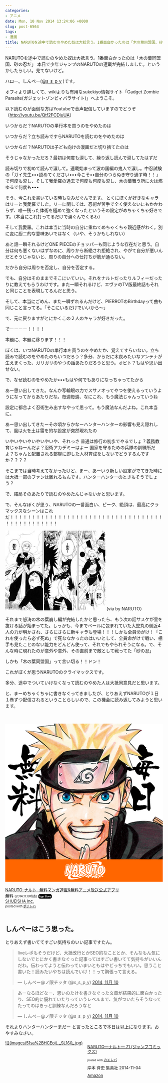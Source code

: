 ```yaml
---
categories:
- アニメ
date: Mon, 10 Nov 2014 13:24:06 +0000
slug: post-6564
tags:
- 漫画
title: NARUTOを途中で読むのやめた奴は大抵言う。1番面白かったのは「木の葉同盟国、砂の忍だ」
---
```


NARUTOを途中で読むのやめた奴は大抵言う。1番面白かったのは「木の葉同盟国、砂の忍だ」
本日で少年ジャンプのNARUTOの連載が完結しました。というかしたらしい。見てないけど。

ハロー。しんぺー(<a href="https://twitter.com/s_s_p_y" target="_blank" rel="noopener">@s_s_p_y</a> )です。

オフィより詳しくて、wikiよりも有用なsukekiyo情報サイト「Gadget Zombie Parasite(ガジェットゾンビィパラサイト)」へようこそ。

以下読むのが面倒な方はYoutubeで音声配信していますのでどうぞ（<a href="http://youtu.be/Qtf2FCDiuUA">http://youtu.be/Qtf2FCDiuUA</a>）

いつからだ？NARUTOの単行本を買うのをやめたのは

いつからだ？立ち読みですらNARUTOを読むのをやめたのは

いつからだ？NARUTOは子ども向けの漫画だと切り捨てたのは

そうじゃなかっただろ？最初は何度も涙して、繰り返し読んで涙してたはずだ

読み切りで初めて読んで涙して。連載始まって波の国編の鬼人で涙し。中忍試験の「ガイ先生•••認めてください•••今こそ••自分のつらぬき守り通す時！！」で何度も涙し、そして我愛羅の過去で何度も何度も涙し、木の葉舞う所に火は燃ゆるで何度も•••

そう、今これを書いている時もなみだぐんでます。
とくにぼくが好きなキャラはリーと我愛羅でした。リーに関しては、忍術が苦手で全く使えないにもかかわらず、唯一残った体術を極めて強くなったというその設定がめちゃくちゃ好きです。（本当にこれ打ってるだけで涙ぐんでくるわ）

そして我愛羅。これは本当に当時の自分に重ねてめちゃくちゃ親近感がわく。別に変に厨二的な意味あいではなく（いや、そうかもしれない）

あと話一瞬それるけどONE PIECEのチョッパーも同じような存在だと思う。自分は何も悪くないはずなのに、周りから断絶され拒絶され、やがて自分が悪いんだとそうじゃないと、周りの自分への仕打ちが筋が通らない。

だから自分は周りを否定し、自分を否定する。

でも、自分はそのままでそこにいていい。それをナルトだったりルフィーだったりに教えてもらうわけです。また一瞬それるけど、エヴァのTV版最終話もそれと同じことを表現してるんだと思う。

そして、本当にごめん、また一瞬ずれるんだけど、PIERROTのBirthdayって曲も同じこと言ってる。「そこにいるだけでいいから〜」

で、元に戻りますがとにかくこの２人のキャラが好きだった。

でーーーー！！！！

本題に、本題に移ります！！！

ぼくは、いつNARUTOの単行本を買うのをやめたか、覚えてすらいない。立ち読みで読むのをやめたのもいつだろう？多分、からだに木炭みたいなアンテナが生えまくった、ガリガリのやつの話あたりだろうと思う。オビト？もはや思い出せない。

で、なぜ読むのをやめたか•••もはや何でもありになっちゃってたから

あー思い出してきた。なんか写輪眼の力でスサノオってやつを使えるっていうようになってからあたりだな。毎週毎週、なにこれ、もう魔法じゃんっていうね

設定に都合よく忍術生み出すなやって思って。もう魔法なんだよね。これ本当に。

あー思い出してきたーその頃からかなーハンターハンターの影響も見え隠れして、風は火を土は雷を的な設定が突然現れたの

いやいやいやいやいやいや、それっさ
普通は修行の初歩でやるでしょ？義務教育じゃねーんだよ？忍術アカデミーはよー
国家を守るための兵隊の訓練所だよ？ちゃんと配置される部隊に即した人材育成をしないでどうするんですか？？？？

そこまでは当時考えてなかったけど、まー、あーいう新しい設定がでてきた時には大抵一部のファンは離れるもんです。ハンターハンターのときもそうでしょう？

で、結局そのあたりで読むのやめたんじゃないかと思います。

で、そんなぼくが思う、NARUTOの一番面白い、ピーク、絶頂は、最高にクラマックスなシーンはこれだ！！！！！！！！！！！！！！！！！！！！！！！！！！！！！！！！！！！！！！！！！！！！！！！

![](images/NARUTO.jpg)
(via by NARUTO）

それまで怒涛の木の葉崩し編が完結したかと思ったら、もう次の話サスケが里を抜ける話が始まってた。しっかも、今までベールに包まれていた大蛇丸の側近4人の力が明かされ、さらにさらに新キャラも登場！！！しかも全員命がけ！「これを使ったら必ず死ぬ」で死ななかったのはいいとして、全員命がけで戦い、相手も見たことのない能力をどんどん使って、それでもやられそうになる。で、そんな時に現れたのが意外や意外、その直前まで敵として戦ってた「砂の忍」

しかも「木の葉同盟国」って言い切る！！ドン！

これがぼくが思うNARUTOのクライマックスです。

多分、途中でついていけなくなって読むのやめた人は大抵同意見だと思います。

と、まーめちゃくちゃに書きなぐってきましたが、とりあえずNARUTOが１日１巻ずつ配信されるということらしいので、この機会に読み返してみようと思います。
<div class="pochireba" style="text-align: left; font-size: small; padding: 20px 0; /zoom: 1; overflow: hidden;">

<a href="https://itunes.apple.com/jp/app/naruto-naruto-wu-liaomanga/id912797439?mt=8&amp;uo=4&amp;at=11ld5P" target="_blank" rel="noopener">![](images/pr_source.png?downloadKey=1415636583_2dc532307515d5723b161cab07b2a460)</a>
<div class="pochi_info" style="text-align: left; /zoom: 1; overflow: hidden;">
<div class="pochi_name"><a href="https://itunes.apple.com/jp/app/naruto-naruto-wu-liaomanga/id912797439?mt=8&amp;uo=4&amp;at=11ld5P" target="_blank" rel="noopener">NARUTO-ナルト- 無料マンガ連載&amp;無料アニメ放送公式アプリ</a></div>
<div class="pochi_price" style="display: inline;">無料</div>
<div class="pochi_time" style="font-size: x-small; display: inline;">(2014.11.10時点)</div>
<a style="width: 60px; color: #ffffff; background: #000000; font-size: 8px; font-weight: bold; text-align: center; display: inline; text-decoration: none; border: 0px; padding: 2px; border-radius: 5px; white-space: nowrap;" href="https://itunes.apple.com/jp/app/naruto-naruto-wu-liaomanga/id912797439?mt=8&amp;uo=4&amp;at=11ld5P" target="_blank" rel="noopener">App Store</a>
<div class="pochi_seller"><a href="https://itunes.apple.com/jp/artist/shueisha-inc./id386723683?uo=4&amp;at=11ld5P" target="_blank" rel="noopener">SHUEISHA Inc.</a></div>
<div class="pochi_post" style="font-size: x-small;">posted with <a href="http://pochireba.com" target="_blank" rel="nofollow noopener">ポチレバ</a></div>
</div>
<div class="pochireba-footer" style="clear: left;"></div>
</div>
<h2>しんぺーはこう思った。</h2>
とりあえず書いててすごい気持ちのいい記事ですたん。
<blockquote class="twitter-tweet" lang="ja">liveレポもそうだけど、大抵改行とかSEO的なこととか、そんなもん気にしないでとにかく書きなぐった記事ってはすごい書いてて気持ちがいいんだわ。伝わってようと伝わっていまいともはやどっちでもいい。思うこと書いた！読みたいやちは読んでいけ！！って胸張って言える。

— しんぺー@ノ限チッタ (@s_s_p_y) <a href="https://twitter.com/s_s_p_y/status/531800177674178561">2014, 11月 10</a></blockquote>
<script async src="//platform.twitter.com/widgets.js" charset="utf-8"></script>
<blockquote class="twitter-tweet" lang="ja">あーなるほどなー、思いのたけを書きなぐった文章が結果的に面白かったり、SEO的に優れていたりっていうレベルまで、気がついたらそうなってたってのはきっと訓練なんだろうなと

— しんぺー@ノ限チッタ (@s_s_p_y) <a href="https://twitter.com/s_s_p_y/status/531800584186130433">2014, 11月 10</a></blockquote>
<script async src="//platform.twitter.com/widgets.js" charset="utf-8"></script>

それよりハンターハンターまだー
と言ったところで本日は以上になります。おやすみなさい。
<div class="kaerebalink-box" style="text-align: left; padding-bottom: 20px; font-size: small; /zoom: 1; overflow: hidden;">
<div class="kaerebalink-image" style="float: left; margin: 0 15px 10px 0;"><a href="http://www.amazon.co.jp/exec/obidos/ASIN/408880208X/warawareotoko-22/ref=nosim/" target="_blank" rel="nofollow noopener">![](images/51sa%2BHCEoiL._SL160_.jpg)</a></div>
<div class="kaerebalink-info" style="line-height: 120%; /zoom: 1; overflow: hidden;">
<div class="kaerebalink-name" style="margin-bottom: 10px; line-height: 120%;">

<a href="http://www.amazon.co.jp/exec/obidos/ASIN/408880208X/warawareotoko-22/ref=nosim/" target="_blank" rel="nofollow noopener">NARUTO―ナルト― 71 (ジャンプコミックス)</a>
<div class="kaerebalink-powered-date" style="font-size: 8pt; margin-top: 5px; font-family: verdana; line-height: 120%;">posted with <a href="http://kaereba.com" target="_blank" rel="nofollow noopener">カエレバ</a></div>
</div>
<div class="kaerebalink-detail" style="margin-bottom: 5px;">岸本 斉史 集英社 2014-11-04</div>
<div class="kaerebalink-link1" style="margin-top: 10px;">
<div class="shoplinkamazon" style="display: inline; margin-right: 5px;"><a title="アマゾン" href="http://www.amazon.co.jp/gp/search?keywords=NARUTO&amp;__mk_ja_JP=%83J%83%5E%83J%83i&amp;tag=warawareotoko-22" target="_blank" rel="nofollow noopener">Amazon</a></div>
</div>
</div>
<div class="booklink-footer" style="clear: left;"></div>
</div>